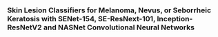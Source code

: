 ### Skin Lesion Classifiers for Melanoma, Nevus, or Seborrheic Keratosis with SENet-154, SE-ResNext-101, Inception-ResNetV2 and NASNet Convolutional Neural Networks
